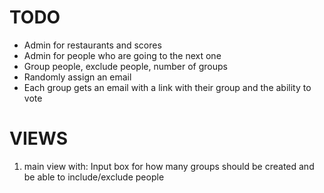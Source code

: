 # TODO

* Admin for restaurants and scores
* Admin for people who are going to the next one
* Group people, exclude people, number of groups
* Randomly assign an email
* Each group gets an email with a link with their group and the ability to vote


# VIEWS

1. main view with:
  Input box for how many groups should be created and be able to include/exclude people
